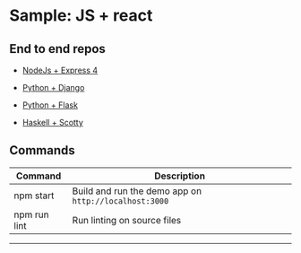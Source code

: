 Sample: JS + react 
======

## End to end repos


- [NodeJs + Express 4](https://github.com/okta/samples-nodejs-express-4)

- [Python + Django](https://github.com/okta/samples-python-django)

- [Python + Flask](https://github.com/okta/samples-python-flask)

- [Haskell + Scotty](https://github.com/okta/samples-haskell-scotty)


## Commands

| Command      | Description
| ------------ | -----------
| npm start    | Build and run the demo app on `http://localhost:3000`
| npm run lint | Run linting on source files

---
